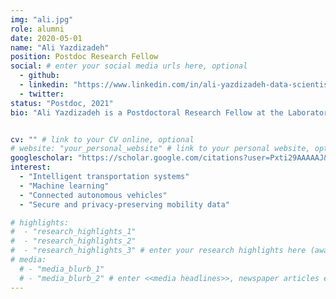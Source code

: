 ```yaml
---
img: "ali.jpg"
role: alumni
date: 2020-05-01
name: "Ali Yazdizadeh"
position: Postdoc Research Fellow
social: # enter your social media urls here, optional
  - github:
  - linkedin: "https://www.linkedin.com/in/ali-yazdizadeh-data-scientist/"
  - twitter:
status: "Postdoc, 2021"
bio: "Ali Yazdizadeh is a Postdoctoral Research Fellow at the Laboratory of Innovations in Transportation at Ryerson University under the supervision of Prof. Bilal Farooq. Ali completed a M.Sc. in Transportation Planning at Sharif University of Technology and a M.Sc. in Geography at Concordia University. He specialized in discrete choice modeling and transportation demand analysis. He earned his Ph.D. in Geography, Planning & Environment from Concordia University in 2020. Ali’s current research is focused on application of artificial intelligence in mobility and geospatial data analysis. He has also over four years of industry experience in urban and freight transportation planning. His current research goal is to develop secure and smart solutions for design and operation of intelligent transportation systems."


cv: "" # link to your CV online, optional
# website: "your_personal_website" # link to your personal website, optional
googlescholar: "https://scholar.google.com/citations?user=Pxti29AAAAAJ&hl=en&oi=sra" # link to your google scholar profile, optional
interest:
  - "Intelligent transportation systems"
  - "Machine learning"
  - "Connected autonomous vehicles"
  - "Secure and privacy-preserving mobility data"

# highlights:
#  - "research_highlights_1"
#  - "research_highlights_2"
#  - "research_highlights_3" # enter your research highlights here (awards, achievements, etc.), optional
# media:
  # - "media_blurb_1"
  # - "media_blurb_2" # enter <<media headlines>>, newspaper articles etc...
---
```

